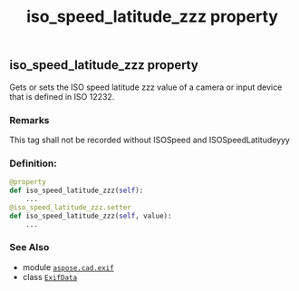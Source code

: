 ﻿---
title: iso_speed_latitude_zzz property
second_title: Aspose.CAD for Python via .NET API References
description: 
type: docs
weight: 740
url: /aspose.cad.exif/exifdata/iso_speed_latitude_zzz/
is_root: false
---

## iso_speed_latitude_zzz property


Gets or sets the ISO speed latitude zzz value of a camera or input device that is defined in ISO 12232.

### Remarks 


This tag shall not be recorded without ISOSpeed and ISOSpeedLatitudeyyy
### Definition:
```python
@property
def iso_speed_latitude_zzz(self):
    ...
@iso_speed_latitude_zzz.setter
def iso_speed_latitude_zzz(self, value):
    ...
```

### See Also
* module [`aspose.cad.exif`](../../)
* class [`ExifData`](/cad/python-net/aspose.cad.exif/exifdata)
